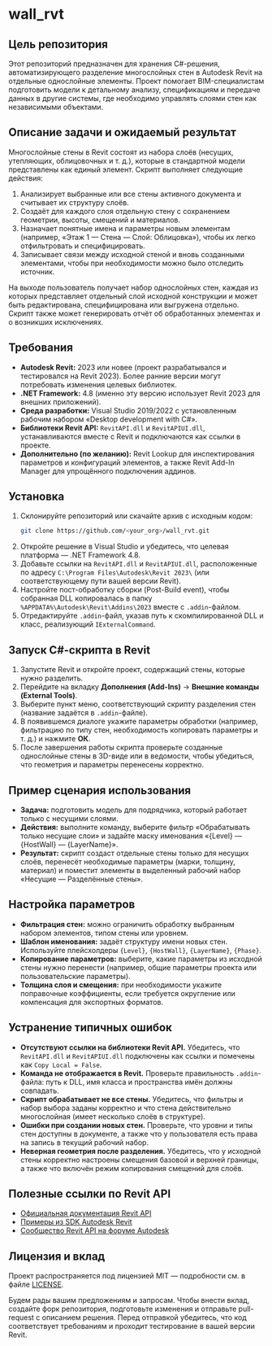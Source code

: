 # wall_rvt

## Цель репозитория
Этот репозиторий предназначен для хранения C#-решения, автоматизирующего разделение многослойных стен в Autodesk Revit на отдельные однослойные элементы. Проект помогает BIM-специалистам подготовить модели к детальному анализу, спецификациям и передаче данных в другие системы, где необходимо управлять слоями стен как независимыми объектами.

## Описание задачи и ожидаемый результат
Многослойные стены в Revit состоят из набора слоёв (несущих, утепляющих, облицовочных и т. д.), которые в стандартной модели представлены как единый элемент. Скрипт выполняет следующие действия:

1. Анализирует выбранные или все стены активного документа и считывает их структуру слоёв.
2. Создаёт для каждого слоя отдельную стену с сохранением геометрии, высоты, смещений и материалов.
3. Назначает понятные имена и параметры новым элементам (например, «Этаж 1 — Стена — Слой: Облицовка»), чтобы их легко отфильтровать и специфицировать.
4. Записывает связи между исходной стеной и вновь созданными элементами, чтобы при необходимости можно было отследить источник.

На выходе пользователь получает набор однослойных стен, каждая из которых представляет отдельный слой исходной конструкции и может быть редактирована, специфицирована или выгружена отдельно. Скрипт также может генерировать отчёт об обработанных элементах и о возникших исключениях.

## Требования
- **Autodesk Revit:** 2023 или новее (проект разрабатывался и тестировался на Revit 2023). Более ранние версии могут потребовать изменения целевых библиотек.
- **.NET Framework:** 4.8 (именно эту версию использует Revit 2023 для внешних приложений).
- **Среда разработки:** Visual Studio 2019/2022 с установленным рабочим набором «Desktop development with C#».
- **Библиотеки Revit API:** `RevitAPI.dll` и `RevitAPIUI.dll`, устанавливаются вместе с Revit и подключаются как ссылки в проекте.
- **Дополнительно (по желанию):** Revit Lookup для инспектирования параметров и конфигураций элементов, а также Revit Add-In Manager для упрощённого подключения аддинов.

## Установка
1. Склонируйте репозиторий или скачайте архив с исходным кодом:
   ```bash
   git clone https://github.com/<your_org>/wall_rvt.git
   ```
2. Откройте решение в Visual Studio и убедитесь, что целевая платформа — .NET Framework 4.8.
3. Добавьте ссылки на `RevitAPI.dll` и `RevitAPIUI.dll`, расположенные по адресу `C:\Program Files\Autodesk\Revit 2023\` (или соответствующему пути вашей версии Revit).
4. Настройте пост-обработку сборки (Post-Build event), чтобы собранная DLL копировалась в папку `%APPDATA%\Autodesk\Revit\Addins\2023` вместе с `.addin`-файлом.
5. Отредактируйте `.addin`-файл, указав путь к скомпилированной DLL и класс, реализующий `IExternalCommand`.

## Запуск C#-скрипта в Revit
1. Запустите Revit и откройте проект, содержащий стены, которые нужно разделить.
2. Перейдите на вкладку **Дополнения (Add-Ins)** → **Внешние команды (External Tools)**.
3. Выберите пункт меню, соответствующий скрипту разделения стен (название задаётся в `.addin`-файле).
4. В появившемся диалоге укажите параметры обработки (например, фильтрацию по типу стен, необходимость копировать параметры и т. д.) и нажмите **ОК**.
5. После завершения работы скрипта проверьте созданные однослойные стены в 3D-виде или в ведомости, чтобы убедиться, что геометрия и параметры перенесены корректно.

## Пример сценария использования
- **Задача:** подготовить модель для подрядчика, который работает только с несущими слоями.
- **Действия:** выполните команду, выберите фильтр «Обрабатывать только несущие слои» и задайте маску именования «{Level} — {HostWall} — {LayerName}».
- **Результат:** скрипт создаст отдельные стены только для несущих слоёв, перенесёт необходимые параметры (марки, толщину, материал) и поместит элементы в выделенный рабочий набор «Несущие — Разделённые стены».

## Настройка параметров
- **Фильтрация стен:** можно ограничить обработку выбранным набором элементов, типом стены или уровнем.
- **Шаблон именования:** задаёт структуру имени новых стен. Используйте плейсхолдеры `{Level}`, `{HostWall}`, `{LayerName}`, `{Phase}`.
- **Копирование параметров:** выберите, какие параметры из исходной стены нужно перенести (например, общие параметры проекта или пользовательские параметры).
- **Толщина слоя и смещения:** при необходимости укажите поправочные коэффициенты, если требуется округление или компенсация для экспортных форматов.

## Устранение типичных ошибок
- **Отсутствуют ссылки на библиотеки Revit API.** Убедитесь, что `RevitAPI.dll` и `RevitAPIUI.dll` подключены как ссылки и помечены как `Copy Local = False`.
- **Команда не отображается в Revit.** Проверьте правильность `.addin`-файла: путь к DLL, имя класса и пространства имён должны совпадать.
- **Скрипт обрабатывает не все стены.** Убедитесь, что фильтры и набор выбора заданы корректно и что стена действительно многослойная (имеет несколько слоёв в структуре).
- **Ошибки при создании новых стен.** Проверьте, что уровни и типы стен доступны в документе, а также что у пользователя есть права на запись в текущий рабочий набор.
- **Неверная геометрия после разделения.** Убедитесь, что у исходной стены корректно настроены смещения базовой и верхней границы, а также что включён режим копирования смещений для слоёв.

## Полезные ссылки по Revit API
- [Официальная документация Revit API](https://help.autodesk.com/view/RVT/2023/RUS/?guid=GUID-2DBE0E90-ED7F-4F2B-9918-925E92D34A6D)
- [Примеры из SDK Autodesk Revit](https://help.autodesk.com/cloudhelp/2023/RUS/Revit-API/files/GUID-37CC22E1-074D-4F8F-9E07-9A84039E9293-htm.html)
- [Сообщество Revit API на форуме Autodesk](https://forums.autodesk.com/t5/revit-api/ct-p/160)

## Лицензия и вклад
Проект распространяется под лицензией MIT — подробности см. в файле [LICENSE](LICENSE).

Будем рады вашим предложениям и запросам. Чтобы внести вклад, создайте форк репозитория, подготовьте изменения и отправьте pull-request с описанием решения. Перед отправкой убедитесь, что код соответствует требованиям и проходит тестирование в вашей версии Revit.
